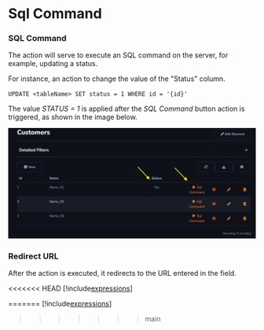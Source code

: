 # Sql Command

### SQL Command

The action will serve to execute an SQL command on the server, for example, updating a status.

For instance, an action to change the value of the "Status" column.

```
UPDATE <tableName> SET status = 1 WHERE id = '{id}'
```

The value *STATUS = 1* is applied after the *SQL Command* button action is triggered, as shown in the image below.

![](../../media/Action_SqlCommand_GridToolbar.png)

### Redirect URL

After the action is executed, it redirects to the URL entered in the field.

<<<<<<< HEAD
[!include[expressions](overview_action.md)]



=======
[!include[expressions](overview_action.md)]
>>>>>>> main

